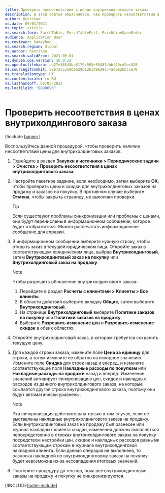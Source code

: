 ```yaml
---
title: Проверить несоответствия в ценах внутрихолдингового заказа
description: В этой статье объясняется, как проверить несоответствия в ценах внутрихолдингового заказа
author: Henrikan
ms.date: 09/01/2021
ms.topic: article
ms.search.form: PurchTable, PurchTablePart, PurchLineOpenOrder
audience: Application User
ms.reviewer: kamaybac
ms.search.region: Global
ms.author: henrikan
ms.search.validFrom: 2021-09-01
ms.dyn365.ops.version: 10.0.22
ms.openlocfilehash: ca27e86545ba8179c595e55487dbbf49cd9ec528
ms.sourcegitcommit: 52b7225350daa29b1263d8e29c54ac9e20bcca70
ms.translationtype: HT
ms.contentlocale: ru-RU
ms.lasthandoff: 06/03/2022
ms.locfileid: "8890693"
---
```

# <a name="check-intercompany-order-price-discrepancies"></a>Проверить несоответствия в ценах внутрихолдингового заказа

[!include [banner](../../includes/banner.md)]

Воспользуйтесь данной процедурой, чтобы проверить наличие несоответствий цены для внутрихолдинговых заказов.

1. Перейдите в раздел **Закупки и источники \> Периодические задачи \> Очистка \> Проверить несоответствия в ценах внутрихолдингового заказа**.
1. Настройте пакетное задание, если необходимо, затем выберите **ОК**, чтобы проверить цены и скидки для внутрихолдинговых заказов на продажу и заказов на покупку. В противном случае выберите **Отмена**, чтобы закрыть страницу, не выполняя проверки.

    > [!TIP]
    > Если существуют проблемы синхронизации или проблемы с ценами, они будут перечислены в информационном сообщении, которое будет отображаться. Можно распечатать информационное сообщение для справки.

1. В информационном сообщении выберите нужную строку, чтобы открыть заказ в текущей юридическом лица. Откройте заказ в соответствующем юридическом лице, выбрав **Внутрихолдинговый**, затем **Внутрихолдинговый заказ на покупку** или **Внутрихолдинговый заказ на продажу**.

    > [!NOTE]
    > Чтобы разрешить обновление внутрихолдингового заказа:
    >
    > 1. Перейдите в раздел **Расчеты с клиентами \> Клиенты \> Все клиенты**.
    > 1. В области действий выберите вкладку **Общие**, затем выберите **Внутрихолдинговый**.
    > 1. На странице **Внутрихолдинговый** выберите **Политики заказов на покупку** или **Политики заказов на продажу**.
    > 1. Выберите **Разрешить изменение цен** и **Разрешить изменение скидок** в обеих областях.

1. Откройте внутрихолдинговый заказ, в котором требуется сохранить текущую цену.
1. Для каждой строки заказа, измените поле **Цена за единицу** для строки, а затем измените ее обратно на исходное значению. Измените поле **Скидка** для строк назад и вперед, и измените соответствующие поля **Накладные расходы по покупкам** или **Накладные расходы на продажи** назад и вперед. Изменение значений активирует синхронизацию цен, скидок и накладных расходов из данного внутрихолдингового заказа, на которые ссылается другая строка внутрихолдингового заказа, поэтому они будут автоматически уравнены.

    > [!NOTE]
    > Эта синхронизация действительна только в том случае, если не выставлены накладные внутрихолдингового заказа на продажу. Если внутрихолдинговый заказ на продажу был разнесен или журнал накладных клиента создан, изменения должны выполняться непосредственно в строках внутрихолдингового заказа на покупку посредством настройки цен, скидок и накладных расходов равными соответствующим строкам в журнале внутрихолдинговой накладной клиента. Если данная операция не выполнена, то разноска накладной по внутрихолдинговому заказу на покупку будет невозможна из-за несовпадения итоговых значений.

1. Повторите процедуру до тех пор, пока все внутрихолдинговые заказы на продажу и покупку не синхронизируются.

[!INCLUDE[footer-include](../../includes/footer-banner.md)]
